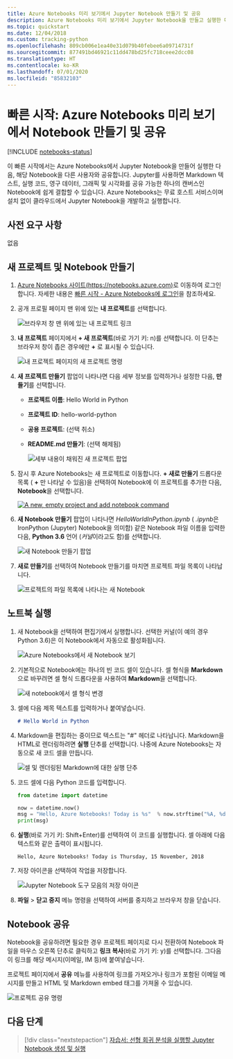 ```yaml
---
title: Azure Notebooks 미리 보기에서 Jupyter Notebook 만들기 및 공유
description: Azure Notebooks 미리 보기에서 Jupyter Notebook을 만들고 실행한 다음, 해당 Notebook을 다른 사용자와 공유합니다.
ms.topic: quickstart
ms.date: 12/04/2018
ms.custom: tracking-python
ms.openlocfilehash: 809cb006e1ea40e31d079b40febee6a09714731f
ms.sourcegitcommit: 877491bd46921c11dd478bd25fc718ceee2dcc08
ms.translationtype: HT
ms.contentlocale: ko-KR
ms.lasthandoff: 07/01/2020
ms.locfileid: "85832103"
---
```

# <a name="quickstart-create-and-share-a-notebook-in-azure-notebooks-preview"></a>빠른 시작: Azure Notebooks 미리 보기에서 Notebook 만들기 및 공유

[!INCLUDE [notebooks-status](../../includes/notebooks-status.md)]

이 빠른 시작에서는 Azure Notebooks에서 Jupyter Notebook을 만들어 실행한 다음, 해당 Notebook을 다른 사용자와 공유합니다. Jupyter를 사용하면 Markdown 텍스트, 실행 코드, 영구 데이터, 그래픽 및 시각화를 공유 가능한 하나의 캔버스인 Notebook에 쉽게 결합할 수 있습니다. Azure Notebooks는 무료 호스트 서비스이며 설치 없이 클라우드에서 Jupyter Notebook을 개발하고 실행합니다.

## <a name="prerequisites"></a>사전 요구 사항
없음

## <a name="create-a-new-project-and-notebook"></a>새 프로젝트 및 Notebook 만들기

1. [Azure Notebooks 사이트(https://notebooks.azure.com)](https://notebooks.azure.com)로 이동하여 로그인합니다. 자세한 내용은 [빠른 시작 - Azure Notebooks에 로그인](quickstart-sign-in-azure-notebooks.md)을 참조하세요.

1. 공개 프로필 페이지 맨 위에 있는 **내 프로젝트**를 선택합니다.

    ![브라우저 창 맨 위에 있는 내 프로젝트 링크](media/quickstarts/my-projects-link.png)

1. **내 프로젝트** 페이지에서 **+ 새 프로젝트**(바로 가기 키: n)를 선택합니다. 이 단추는 브라우저 창이 좁은 경우에만 **+** 로 표시될 수 있습니다.

    ![내 프로젝트 페이지의 새 프로젝트 명령](media/quickstarts/new-project-command.png)

1. **새 프로젝트 만들기** 팝업이 나타나면 다음 세부 정보를 입력하거나 설정한 다음, **만들기**를 선택합니다.

   - **프로젝트 이름**: Hello World in Python
   - **프로젝트 ID**: hello-world-python
   - **공용 프로젝트**: (선택 취소)
   - **README.md 만들기**: (선택 해제됨)

     ![세부 내용이 채워진 새 프로젝트 팝업](media/quickstarts/new-project-popup.png)

1. 잠시 후 Azure Notebooks는 새 프로젝트로 이동합니다. **+ 새로 만들기** 드롭다운 목록 ( **+** 만 나타날 수 있음)을 선택하여 Notebook에 이 프로젝트를 추가한 다음, **Notebook**을 선택합니다.

    [![](media/quickstarts/empty-project-new-notebook-button.png "A new, empty project and add notebook command")](media/quickstarts/empty-project-new-notebook-button.png#lightbox)

1. **새 Notebook 만들기** 팝업이 나타나면 *HelloWorldInPython.ipynb* ( *.ipynb*은 IronPython (Jupyter) Notebook을 의미함) 같은 Notebook 파일 이름을 입력한 다음, **Python 3.6** 언어 (*커널*이라고도 함)를 선택합니다.

    ![새 Notebook 만들기 팝업](media/quickstarts/new-notebook-popup.png)

1. **새로 만들기**를 선택하여 Notebook 만들기를 마치면 프로젝트 파일 목록이 나타납니다.

    ![프로젝트의 파일 목록에 나타나는 새 Notebook](media/quickstarts/new-notebook-created.png)

## <a name="run-the-notebook"></a>노트북 실행

1. 새 Notebook을 선택하여 편집기에서 실행합니다. 선택한 커널(이 예의 경우 Python 3.6)은 이 Notebook에서 자동으로 활성화됩니다.

    ![Azure Notebooks에서 새 Notebook 보기](media/quickstarts/create-notebook-first-open.png)

1. 기본적으로 Notebook에는 하나의 빈 코드 셀이 있습니다. 셀 형식을 **Markdown**으로 바꾸려면 셀 형식 드롭다운을 사용하여 **Markdown**을 선택합니다.

    ![새 notebook에서 셀 형식 변경](media/quickstarts/create-notebook-cell-type.png)

1. 셀에 다음 제목 텍스트를 입력하거나 붙여넣습니다.

    ```markdown
    # Hello World in Python
    ```

1. Markdown을 편집하는 중이므로 텍스트는 "#" 헤더로 나타납니다. Markdown을 HTML로 렌더링하려면 **실행** 단추를 선택합니다. 나중에 Azure Notebooks는 자동으로 새 코드 셀을 만듭니다.

    ![셀 및 렌더링된 Markdown에 대한 실행 단추](media/quickstarts/run-cell-markdown-render.png)

1. 코드 셀에 다음 Python 코드를 입력합니다.

    ```python
    from datetime import datetime

    now = datetime.now()
    msg = "Hello, Azure Notebooks! Today is %s"  % now.strftime("%A, %d %B, %Y")
    print(msg)
    ```

1. **실행**(바로 가기 키: Shift+Enter)를 선택하여 이 코드를 실행합니다. 셀 아래에 다음 텍스트와 같은 출력이 표시됩니다.

    ```output
    Hello, Azure Notebooks! Today is Thursday, 15 November, 2018
    ```

1. 저장 아이콘을 선택하여 작업을 저장합니다.

    ![Jupyter Notebook 도구 모음의 저장 아이콘](media/quickstarts/hello-results-save-icon.png)

1. **파일** > **닫고 중지** 메뉴 명령을 선택하여 서버를 중지하고 브라우저 창을 닫습니다.

## <a name="share-the-notebook"></a>Notebook 공유

Notebook을 공유하려면 필요한 경우 프로젝트 페이지로 다시 전환하여 Notebook 파일을 마우스 오른쪽 단추로 클릭하고 **링크 복사**(바로 가기 키: y)를 선택합니다. 그다음 이 링크를 해당 메시지(이메일, IM 등)에 붙여넣습니다.

프로젝트 페이지에서 **공유** 메뉴를 사용하여 링크를 가져오거나 링크가 포함된 이메일 메시지를 만들고 HTML 및 Markdown embed 태그를 가져올 수 있습니다.

![프로젝트 공유 명령](media/quickstarts/share-project-command.png)

## <a name="next-steps"></a>다음 단계

> [!div class="nextstepaction"]
> [자습서: 선형 회귀 분석을 실행할 Jupyter Notebook 생성 및 실행](tutorial-create-run-jupyter-notebook.md)
